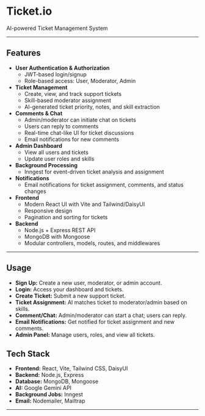 # Ticket.io

AI-powered Ticket Management System

---

## Features

- **User Authentication & Authorization**
   - JWT-based login/signup
   - Role-based access: User, Moderator, Admin
- **Ticket Management**
   - Create, view, and track support tickets
   - Skill-based moderator assignment
   - AI-generated ticket priority, notes, and skill extraction
- **Comments & Chat**
   - Admin/moderator can initiate chat on tickets
   - Users can reply to comments
   - Real-time chat-like UI for ticket discussions
   - Email notifications for new comments
- **Admin Dashboard**
   - View all users and tickets
   - Update user roles and skills
- **Background Processing**
   - Inngest for event-driven ticket analysis and assignment
- **Notifications**
   - Email notifications for ticket assignment, comments, and status changes
- **Frontend**
   - Modern React UI with Vite and Tailwind/DaisyUI
   - Responsive design
   - Pagination and sorting for tickets
- **Backend**
   - Node.js + Express REST API
   - MongoDB with Mongoose
   - Modular controllers, models, routes, and middlewares

---

## Usage

- **Sign Up:** Create a new user, moderator, or admin account.
- **Login:** Access your dashboard and tickets.
- **Create Ticket:** Submit a new support ticket.
- **Ticket Assignment:** AI matches ticket to moderator/admin based on skills.
- **Comment/Chat:** Admin/moderator can start a chat; users can reply.
- **Email Notifications:** Get notified for ticket assignment and new comments.
- **Admin Panel:** Manage users, roles, and view all tickets.



## Tech Stack
- **Frontend:** React, Vite, Tailwind CSS, DaisyUI
- **Backend:** Node.js, Express
- **Database:** MongoDB, Mongoose
- **AI:** Google Gemini API
- **Background Jobs:** Inngest
- **Email:** Nodemailer, Mailtrap

---

